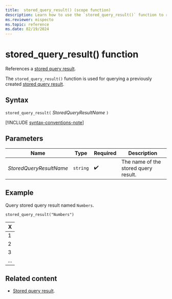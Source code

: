 ```yaml
---
title:  stored_query_result() (scope function)
description: Learn how to use the `stored_query_result()` function to reference a stored query result.
ms.reviewer: mispecto
ms.topic: reference
ms.date: 02/19/2024
---
```


# stored_query_result() function

References a [stored query result](../management/stored-query-results.md).

The `stored_query_result()` function is used for querying a previously created [stored query result](../management/stored-query-results.md).

## Syntax

`stored_query_result(` *StoredQueryResultName* `)`

[!INCLUDE [syntax-conventions-note](../../includes/syntax-conventions-note.md)]

## Parameters

| Name | Type | Required | Description |
|--|--|--|--|
| *StoredQueryResultName* | `string` | :heavy_check_mark: | The name of the stored query result. |

## Example

Query stored query result named `Numbers`.

```kusto
stored_query_result("Numbers")
```

| X |
|---|
| 1 |
| 2 |
| 3 |
| ... |

## Related content

* [Stored query result](../management/stored-query-results.md).

